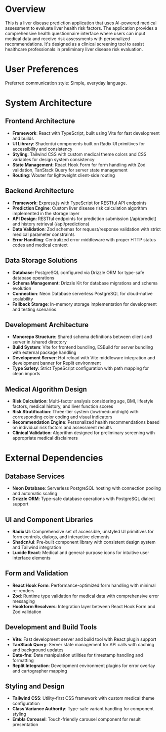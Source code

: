 # Overview

This is a liver disease prediction application that uses AI-powered medical assessment to evaluate liver health risk factors. The application provides a comprehensive health questionnaire interface where users can input medical data and receive risk assessments with personalized recommendations. It's designed as a clinical screening tool to assist healthcare professionals in preliminary liver disease risk evaluation.

# User Preferences

Preferred communication style: Simple, everyday language.

# System Architecture

## Frontend Architecture
- **Framework**: React with TypeScript, built using Vite for fast development and builds
- **UI Library**: Shadcn/ui components built on Radix UI primitives for accessibility and consistency
- **Styling**: Tailwind CSS with custom medical theme colors and CSS variables for design system consistency
- **State Management**: React Hook Form for form handling with Zod validation, TanStack Query for server state management
- **Routing**: Wouter for lightweight client-side routing

## Backend Architecture
- **Framework**: Express.js with TypeScript for RESTful API endpoints
- **Prediction Engine**: Custom liver disease risk calculation algorithm implemented in the storage layer
- **API Design**: RESTful endpoints for prediction submission (/api/predict) and history retrieval (/api/predictions)
- **Data Validation**: Zod schemas for request/response validation with strict medical parameter constraints
- **Error Handling**: Centralized error middleware with proper HTTP status codes and medical context

## Data Storage Solutions
- **Database**: PostgreSQL configured via Drizzle ORM for type-safe database operations
- **Schema Management**: Drizzle Kit for database migrations and schema evolution
- **Connection**: Neon Database serverless PostgreSQL for cloud-native scalability
- **Fallback Storage**: In-memory storage implementation for development and testing scenarios

## Development Architecture
- **Monorepo Structure**: Shared schema definitions between client and server in /shared directory
- **Build System**: Vite for frontend bundling, ESBuild for server bundling with external package handling
- **Development Server**: Hot reload with Vite middleware integration and development banner for Replit environment
- **Type Safety**: Strict TypeScript configuration with path mapping for clean imports

## Medical Algorithm Design
- **Risk Calculation**: Multi-factor analysis considering age, BMI, lifestyle factors, medical history, and liver function scores
- **Risk Stratification**: Three-tier system (low/medium/high) with corresponding color coding and visual indicators
- **Recommendation Engine**: Personalized health recommendations based on individual risk factors and assessment results
- **Clinical Validation**: Algorithm designed for preliminary screening with appropriate medical disclaimers

# External Dependencies

## Database Services
- **Neon Database**: Serverless PostgreSQL hosting with connection pooling and automatic scaling
- **Drizzle ORM**: Type-safe database operations with PostgreSQL dialect support

## UI and Component Libraries
- **Radix UI**: Comprehensive set of accessible, unstyled UI primitives for form controls, dialogs, and interactive elements
- **Shadcn/ui**: Pre-built component library with consistent design system and Tailwind integration
- **Lucide React**: Medical and general-purpose icons for intuitive user interface elements

## Form and Validation
- **React Hook Form**: Performance-optimized form handling with minimal re-renders
- **Zod**: Runtime type validation for medical data with comprehensive error messaging
- **Hookform Resolvers**: Integration layer between React Hook Form and Zod validation

## Development and Build Tools
- **Vite**: Fast development server and build tool with React plugin support
- **TanStack Query**: Server state management for API calls with caching and background updates
- **Date-fns**: Date manipulation utilities for timestamp handling and formatting
- **Replit Integration**: Development environment plugins for error overlay and cartographer mapping

## Styling and Design
- **Tailwind CSS**: Utility-first CSS framework with custom medical theme configuration
- **Class Variance Authority**: Type-safe variant handling for component styling
- **Embla Carousel**: Touch-friendly carousel component for result presentation